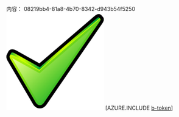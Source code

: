 内容： 08219bb4-81a8-4b70-8342-d943b54f5250![图像](a28865ee-4cf2-4f07-9c1d-6dc7a93604b5.png)
[AZURE.INCLUDE [b-token](f6f6665e-fe05-483c-bd2e-016724ec596a.md)]
